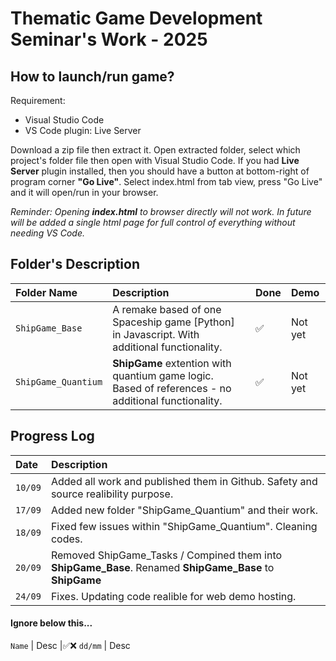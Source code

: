 # Thematic Game Development Seminar's Work - 2025

## How to launch/run game?

Requirement:
- Visual Studio Code
- VS Code plugin: Live Server

Download a zip file then extract it. Open extracted folder, select which project's folder file then open with Visual Studio Code.
If you had **Live Server** plugin installed, then you should have a button at bottom-right of program corner **"Go Live"**. Select index.html from tab view, press "Go Live" and it will open/run in your browser.

*Reminder: Opening **index.html** to browser directly will not work. In future will be added a single html page for full control of everything without needing VS Code.*

## Folder's Description
Folder Name|Description|Done|Demo
:- | :- | :- | :-
`ShipGame_Base` | A remake based of one Spaceship game [Python] in Javascript. With additional functionality. |✅ | Not yet
`ShipGame_Quantium` | **ShipGame** extention with quantium game logic. Based of references - no additional functionality. |✅ | Not yet

## Progress Log
Date|Description
:- | :- 
`10/09` | Added all work and published them in Github. Safety and source realibility purpose.
`17/09` | Added new folder "ShipGame_Quantium" and their work.
`18/09` | Fixed few issues within "ShipGame_Quantium". Cleaning codes.
`20/09` | Removed ShipGame_Tasks / Compined them into **ShipGame_Base**. Renamed **ShipGame_Base** to **ShipGame**
`24/09` | Fixes. Updating code realible for web demo hosting.


#### Ignore below this...
`Name` | Desc |✅❌
`dd/mm` | Desc
